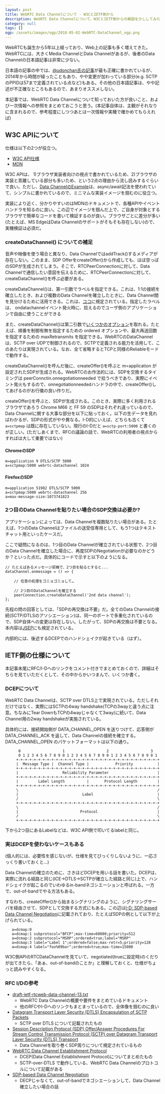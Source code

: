```yaml
---
layout: post
title: WebRTC Data Channelについて - W3CとIETF側から
description: WebRTC Data Channelについて、W3CとIETF側からの解説を少ししてみた記事
category: null
tags: []
ogp: /assets/images/ogp/2018-05-02-WebRTC-DataChannel_ogp.png
---
```


WebRTCも誕生から5年以上経っており、Web上の記事も多く増えてきた。WebRTCには、大きくMedia ChannelとData Channelがあるが、後者のData Channelの日本語記事は非常に少ない。

日本語の記事の中では、[@udonchan氏の記事](https://qiita.com/udonchan/items/7f5ffa9e8982ae1636c3)が最も正確に書かれているが、2014年から時間が経ったこともあり、やや変更が加わっている部分(e.g. SCTPのPPIDは57まで定義されている点など)もある。その他の日本語記事は、やや記述が不正確なところもあるので、あまりオススメしない。

本記事では、WebRTC Data Channelについて知っておいた方が良いこと、および一次情報への参照をまとめておこうと思う。(本記事自体は、主観がそれなりに含まれるので、参考程度にしつつあとは一次情報や実機で確かめてもらえれば)

## W3C APIについて

仕様は以下の2つが役立つ。

- [W3C API仕様](https://w3c.github.io/webrtc-pc/#peer-to-peer-data-api)
- [MDN](https://developer.mozilla.org/en-US/docs/Web/API/RTCDataChannel)

W3C APIは、 1)ブラウザ実装者向けの視点で書かれているため、2)ブラウザの実装と乖離している部分も多いため、という2点の理由から流し読みするぐらいで良い。ただし、[Data ChannelのExample](https://w3c.github.io/webrtc-pc/#peer-to-peer-data-example)は、async/await記法を使われていて、シンプルに書かれているので、ミニマムな実装イメージを掴むのに役立つ。

実装により近く、分かりやすいのはMDNのドキュメントで、各種APIやイベントハンドラを知るのに良い。この辺でイメージを掴んだ上で、ご自身が対象とするブラウザで簡単なコードを書いて検証するのが良い。ブラウザごとに差分が多い(たとえば、MS EdgeはData Channelのサポートがそもそも存在しない)ので、実機検証は必須だ。

### createDataChannel() についての補足

音声や映像を使う場合と異なり、Data ChannelではaddTrack()するメディアが存在しない。このまま、SDP OfferをcreateOffer()から作成しても、ほぼ空っぽのSDPが生成されてしまう。そこで、RTCPeerConnectionに対して、Data Channelで通信したい意図を伝えるために、RTCPeerConnectionに対して、createDataChannel()を呼ぶ必要がある。

createDataChannel()は、第一引数でラベルを指定できる。これは、1:1の接続を確立したとき、および複数のData Channelを確立したときに、Data Channel間を見分けるために活用できる。これは、[ココ](https://w3c.github.io/webrtc-pc/#dfn-datachannellabel)に規定されている。指定したラベルは、 ondatachannelイベント発火時に、拾えるのでユーザ側のアプリケーションで自由に使うことができる

また、createDataChannel()は第二引数で[いくつかのオプション](https://developer.mozilla.org/en-US/docs/Web/API/RTCPeerConnection/createDataChannel#RTCDataChannelInit_dictionary)を取れる。たとえば、順番を制御有無を指定するための ordered オプションや、最大再送回数を指定するための maxRetransmits を指定できる。WebRTCのDataChannelは、SCTP over UDPで制御されるので、SCTPで定義される能力を活用して、このあたりは実現されている。なお、全て省略するとTCPと同様のReliableモードで動作する。

createDataChannel()を呼んだ後に、createOffer()を呼ぶと m=application が設定されたSDPが生成される。WebRTCのお作法的には、SDPを交換するタイミングは peerConnctin.onnegotiationneeded で拾うべきであり、実際にイベント発火もするので、onnegotiationneededハンドラの中で、createOffer()してあげるのがお行儀の良い作りだ。

createOffer()を呼ぶと、SDPが生成される。このとき、実際に多く利用されるブラウザであろう Chrome M66 と FF 59 のSDPはそれぞれ違っているので、Data Channelに関する大事な部分を以下に貼っておく。以下の生データを見ればわかるが、SDPの形式がやや異なる。I-D的にいえば、どちらも古くて `a=sctpmap` は既に存在していない。現行のI-Dだと `a=sctp-port:5000` と書くのが正しい。(ただしあくまで、RFCの議論の話で、WebRTCの利用者の視点からすればは大して重要ではない)

#### ChromeのSDP

```
m=application 9 DTLS/SCTP 5000
a=sctpmap:5000 webrtc-datachannel 1024
```

#### FirefoxのSDP

```
m=application 51982 DTLS/SCTP 5000
a=sctpmap:5000 webrtc-datachannel 256
a=max-message-size:1073741823
```

### 2つ目のData Channelを貼りたい場合のSDP交換は必要か?

アプリケーションによっては、Data Channelを複数貼りたい場合がある。たとえば、1つのData Channelはファイルの送受信専用として、もう1つはテキストチャット用といったケースだ。

ここで疑問になるのは、1つ目のData Channelが確立されている状態で、2つ目のData Channelを確立した場合に、再度SDPのNegotiationが必要なのかどうか？といった点だ。具体的にコードで示すと以下のようになる。

```
// たとえばあるメッセージ契機で、2つ目を貼るとすると...
dataChannel.onmessage = () => {
    
    // 任意の処理をゴニョゴニョして…

    // 2つ目のDataChannelを確立する
    peerConnection.createDataChannel('2nd data channel');
};
```

先程の問の回答としては、「SDPの再交換は不要」だ。全てのData Channelの接続(SCTP/DTLSのアソシエーション)は、同一のポートで多重化されているので、SDP自体への変更は存在しない。したがって、SDPの再交換は不要となる。本内容は[JSEP](https://tools.ietf.org/html/draft-ietf-rtcweb-jsep-24#section-4.1.5)にも規定されている。

内部的には、後述するDCEPでのハンドシェイクが起きている（はず）。

## IETF側の仕様について

本記事末尾にRFC/I-Dへのリンクをコメント付きでまとめておくので、詳細はそちらを見ていただくとして、その中からかいつまんで、いくつか書く。

### DCEPについて

WebRTC Data Channelは、SCTP over DTLS上で実現されている。ただしそれだけではなく、実際にはSCTPの4way handshake(TCPの3wayと違う点に注意。ちなみにTear DownもTCPの4wayじゃなくて3way)に続いて、Data Channel用の2way handshakeが実施されている。

具体的には、接続開始側が DATA_CHANNEL_OPEN を送りつけて、応答側が DATA_CHANNEL_ACK を返して、Data Channelの接続を確立する。DATA_CHANNEL_OPEN のパケットフォーマットは以下の通り。

```
      0                   1                   2                   3
      0 1 2 3 4 5 6 7 8 9 0 1 2 3 4 5 6 7 8 9 0 1 2 3 4 5 6 7 8 9 0 1
     +-+-+-+-+-+-+-+-+-+-+-+-+-+-+-+-+-+-+-+-+-+-+-+-+-+-+-+-+-+-+-+-+
     |  Message Type |  Channel Type |            Priority           |
     +-+-+-+-+-+-+-+-+-+-+-+-+-+-+-+-+-+-+-+-+-+-+-+-+-+-+-+-+-+-+-+-+
     |                    Reliability Parameter                      |
     +-+-+-+-+-+-+-+-+-+-+-+-+-+-+-+-+-+-+-+-+-+-+-+-+-+-+-+-+-+-+-+-+
     |         Label Length          |       Protocol Length         |
     +-+-+-+-+-+-+-+-+-+-+-+-+-+-+-+-+-+-+-+-+-+-+-+-+-+-+-+-+-+-+-+-+
     \                                                               /
     |                             Label                             |
     /                                                               \
     +-+-+-+-+-+-+-+-+-+-+-+-+-+-+-+-+-+-+-+-+-+-+-+-+-+-+-+-+-+-+-+-+
     \                                                               /
     |                            Protocol                           |
     /                                                               \
     +-+-+-+-+-+-+-+-+-+-+-+-+-+-+-+-+-+-+-+-+-+-+-+-+-+-+-+-+-+-+-+-+
```

下から2つ目にあるLabelなどは、W3C API側で叩いてるlabelと同じ。

### 実はDCEPを使わないケースもある

(個人的には、必要性を感じないが、仕様を見てびっくりしないように、一応さっくり書いておくと…)

Data Channelの確立のために、さきほどDCEPを用いる話を書いた。DCEPは、実際に流れる経路と同じ(ICE->DTLS->SCTPが確立した経路と同じ)上で、ハンドシェイクが起こるのでいわゆるin-bandネゴシエーションと呼ばれる。一方で、out-of-bandでやる方法もある。

すなわち、createOffer()から始まるシグナリングのように、シグナリングサーバを経由させて、SDPとして交換する方式にもある。この辺は[I-D: SDP-based Data Channel Negotiation](https://tools.ietf.org/html/draft-ietf-mmusic-data-channel-sdpneg-17)に記載されており、たとえばSDPの例として以下が上げられている。

```
   a=dcmap:0
   a=dcmap:1 subprotocol="BFCP";max-time=60000;priority=512
   a=dcmap:2 subprotocol="MSRP";ordered=true;label="MSRP"
   a=dcmap:3 label="Label 1";ordered=false;max-retr=5;priority=128
   a=dcmap:4 label="foo%09bar";ordered=true;max-time=15000
```

W3C側APIのRTCDataChannelを見ていて、negotiated(trueに設定時)のくだりが出てきたら、「あぁ、out-of-bandのことか」と理解しておくと、仕様がちょっと読みやすくなる。

### RFC I/Dの参考

- [draft-ietf-rtcweb-data-channel-13.txt](https://tools.ietf.org/html/draft-ietf-rtcweb-data-channel-13)
    - WebRTC Data Channelの概要や要件をまとめているドキュメント
    - 他のRFCやI-Dへのリンクもまとまっているので、全体像を掴むのに良い
- [Datagram Transport Layer Security (DTLS) Encapsulation of SCTP Packets](https://tools.ietf.org/html/rfc8261)
    - SCTP over DTLS について記載されたもの
- [Session Description Protocol (SDP) Offer/Answer Procedures For Stream Control Transmission Protocol (SCTP) over Datagram Transport Layer Security (DTLS) Transport](https://tools.ietf.org/html/draft-ietf-mmusic-sctp-sdp-26)
    - Data Channelを取り巻くSDP周りについて規定されているもの
- [WebRTC Data Channel Establishment Protocol](https://tools.ietf.org/html/draft-ietf-rtcweb-data-protocol-09)
    - DCEP(Data Channel Establishment Protocol)についてまとめたもの
    - SCTP-over-DTLS で動作している、WebRTC Data Channelのプロトコルについて記載がある
- [SDP-based Data Channel Negotiation](https://tools.ietf.org/html/draft-ietf-mmusic-data-channel-sdpneg-17)
    - DECPじゃなくて、out-of-bandでネゴシエーションして、Data Channel確立したい場合の話
